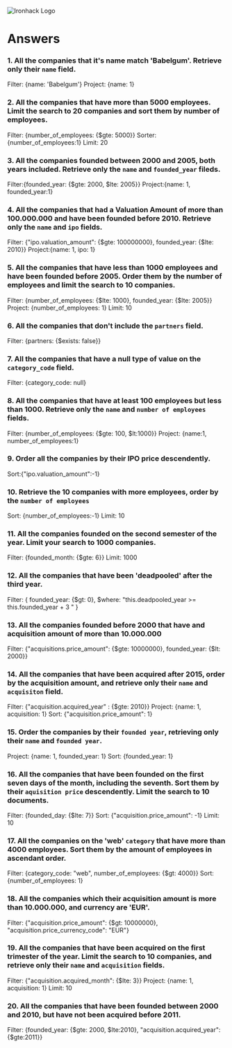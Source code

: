 ![Ironhack Logo](https://i.imgur.com/1QgrNNw.png)

# Answers

### 1. All the companies that it's name match 'Babelgum'. Retrieve only their `name` field.

<!-- Your Code Goes Here -->
Filter: {name: 'Babelgum'}
Project: {name: 1}

### 2. All the companies that have more than 5000 employees. Limit the search to 20 companies and sort them by **number of employees**.

<!-- Your Code Goes Here -->
Filter: {number_of_employees: {$gte: 5000}}
Sorter: {number_of_employees:1}
Limit: 20


### 3. All the companies founded between 2000 and 2005, both years included. Retrieve only the `name` and `founded_year` fileds.
<!-- Your Code Goes Here -->
Filter:{founded_year: {$gte: 2000, $lte: 2005}}
Project:{name: 1, founded_year:1}

### 4. All the companies that had a Valuation Amount of more than 100.000.000 and have been founded before 2010. Retrieve only the `name` and `ipo` fields.
Filter: {"ipo.valuation_amount": {$gte: 100000000}, founded_year: {$lte: 2010}}
Project:{name: 1, ipo: 1}

<!-- Your Code Goes Here -->


### 5. All the companies that have less than 1000 employees and have been founded before 2005. Order them by the number of employees and limit the search to 10 companies.
Filter: {number_of_employees: {$lte: 1000}, founded_year: {$lte: 2005}}
Project: {number_of_employees: 1}
Limit: 10

<!-- Your Code Goes Here -->

### 6. All the companies that don't include the `partners` field.

<!-- Your Code Goes Here -->
Filter: {partners: {$exists: false}}

### 7. All the companies that have a null type of value on the `category_code` field.

<!-- Your Code Goes Here -->
Filter: {category_code: null}

### 8. All the companies that have at least 100 employees but less than 1000. Retrieve only the `name` and `number of employees` fields.

<!-- Your Code Goes Here -->
Filter: {number_of_employees: {$gte: 100, $lt:1000}}
Project: {name:1, number_of_employees:1}

### 9. Order all the companies by their IPO price descendently.

<!-- Your Code Goes Here -->
Sort:{"ipo.valuation_amount":-1}

### 10. Retrieve the 10 companies with more employees, order by the `number of employees`

<!-- Your Code Goes Here -->
Sort: {number_of_employees:-1}
Limit: 10

### 11. All the companies founded on the second semester of the year. Limit your search to 1000 companies.

<!-- Your Code Goes Here -->
Filter: {founded_month: {$gte: 6}}
Limit: 1000

### 12. All the companies that have been 'deadpooled' after the third year.

<!-- Your Code Goes Here -->
Filter: { founded_year: {$gt: 0},  $where: "this.deadpooled_year >= this.founded_year + 3 " }

### 13. All the companies founded before 2000 that have and acquisition amount of more than 10.000.000

<!-- Your Code Goes Here -->
Filter: {"acquisitions.price_amount": {$gte: 10000000}, founded_year: {$lt: 2000}}

### 14. All the companies that have been acquired after 2015, order by the acquisition amount, and retrieve only their `name` and `acquisiton` field.

<!-- Your Code Goes Here -->
Filter: {"acquisition.acquired_year" : {$gte: 2010}}
Project: {name: 1, acquisition: 1}
Sort: {"acquisition.price_amount": 1}


### 15. Order the companies by their `founded year`, retrieving only their `name` and `founded year`.

<!-- Your Code Goes Here -->
Project: {name: 1, founded_year: 1}
Sort: {founded_year: 1}

### 16. All the companies that have been founded on the first seven days of the month, including the seventh. Sort them by their `aquisition price` descendently. Limit the search to 10 documents.

<!-- Your Code Goes Here -->
Filter: {founded_day: {$lte: 7}}
Sort: {"acquisition.price_amount": -1}
Limit: 10

### 17. All the companies on the 'web' `category` that have more than 4000 employees. Sort them by the amount of employees in ascendant order.

<!-- Your Code Goes Here -->
Filter: {category_code: "web", number_of_employees: {$gt: 4000}}
Sort: {number_of_employees: 1}

### 18. All the companies which their acquisition amount is more than 10.000.000, and currency are 'EUR'.

<!-- Your Code Goes Here -->
Filter: {"acquisition.price_amount": {$gt: 10000000}, "acquisition.price_currency_code": "EUR"}

### 19. All the companies that have been acquired on the first trimester of the year. Limit the search to 10 companies, and retrieve only their `name` and `acquisition` fields.

<!-- Your Code Goes Here -->
Filter: {"acquisition.acquired_month": {$lte: 3}}
Project: {name: 1, acquisition: 1}
Limit: 10

### 20. All the companies that have been founded between 2000 and 2010, but have not been acquired before 2011.

<!-- Your Code Goes Here -->
Filter: {founded_year: {$gte: 2000, $lte:2010}, "acquisition.acquired_year": {$gte:2011}}

